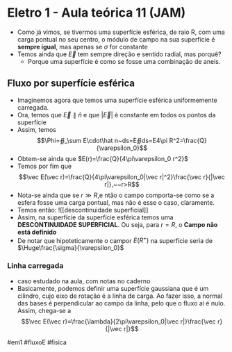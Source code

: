 # Eletro 1 - Aula teórica 11 (JAM)
- Como já vimos, se tivermos uma superfície esférica, de raio R, com uma carga pontual no seu centro, o módulo de campo na sua superfície é **sempre igual**, mas apenas se $\sigma$ for constante
- Temos ainda que $\vec E$ tem sempre direção e sentido radial, mas porquê?
    - Porque uma superfície é como se fosse uma combinação de aneis.

## Fluxo por superfície esférica
- Imaginemos agora que temos uma superfície esférica uniformemente carregada.
- Ora, temos que $\vec E\parallel\hat n$ e que $|\vec E|$ é constante em todos os pontos da superfície
- Assim, temos
$$\Phi=∯_\sum E\cdot\hat n~ds=E∯ds=E4\pi R^2=\frac{Q}{\varepsilon_0}$$
- Obtem-se ainda que $E(r)=\frac{Q}{4\pi\varepsilon_0 r^2}$
- Temos por fim que $$\vec E(\vec r)=\frac{Q}{4\pi\varepsilon_0|\vec r|^2}\frac{\vec r}{|\vec r|},~~r>R$$
- Nota-se ainda que se $r\gg R$,e ntão o campo comporta-se como se a esfera fosse uma carga pontual, mas não é esse o caso, claramente.
- Temos então:
![[descontinuidade superficial]]
- Assim, na superfície da superfície esférica temos uma **DESCONTINUIDADE SUPERFICIAL**. Ou seja, para $r=R$, o **Campo não está definido**
- De notar que hipoteticamente o campor $E(R^+)$ na superfície seria de $\Huge\frac{\sigma}{\varepsilon_0}$

### Linha carregada
- caso estudado na aula, com notas no caderno
- Basicamente, podemos definir uma superfície gaussiana que é um cilindro, cujo eixo de rotação é a linha de carga. Ao fazer isso, a normal das bases é perpendicular ao campo da linha, pelo que o fluxo aí é nulo. Assim, chega-se a 
$$\vec E(\vec r)=\frac{\lambda}{2\pi\varepsilon_0|\vec r|}\frac{\vec r}{|\vec r|}$$

#em1 #fluxoE #fisica 